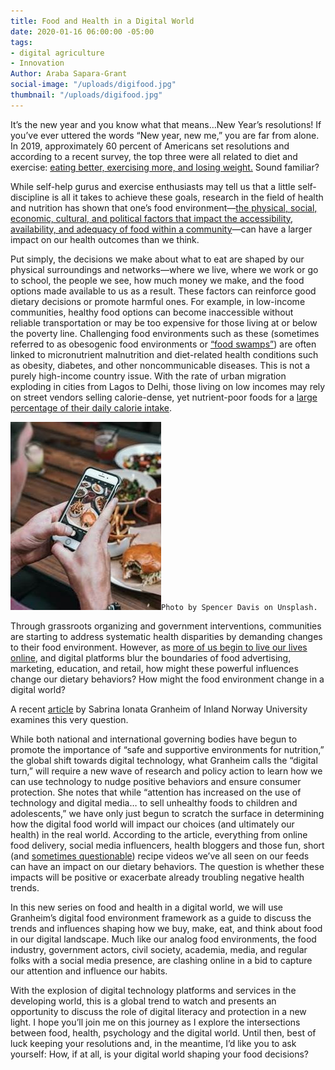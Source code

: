 ```yaml
---
title: Food and Health in a Digital World
date: 2020-01-16 06:00:00 -05:00
tags:
- digital agriculture
- Innovation
Author: Araba Sapara-Grant
social-image: "/uploads/digifood.jpg"
thumbnail: "/uploads/digifood.jpg"
---
```


It’s the new year and you know what that means…New Year’s resolutions! If you’ve ever uttered the words “New year, new me,” you are far from alone. In 2019, approximately 60 percent of Americans set resolutions and according to a recent survey, the top three were all related to diet and exercise: [eating better, exercising more, and losing weight.](https://www.inc.com/peter-economy/10-top-new-years-resolutions-for-success-happiness-in-2019.html) Sound familiar?

While self-help gurus and exercise enthusiasts may tell us that a little self-discipline is all it takes to achieve these goals, research in the field of health and nutrition has shown that one’s food environment—[the physical, social, economic, cultural, and political factors that impact the accessibility, availability, and adequacy of food within a community](http://www.ncceh.ca/sites/default/files/Food_Environments_Public_Health_Practice_Dec_2015.pdf)—can have a larger impact on our health outcomes than we think.

<!--more-->

Put simply, the decisions we make about what to eat are shaped by our physical surroundings and networks—where we live, where we work or go to school, the people we see, how much money we make, and the food options made available to us as a result. These factors can reinforce good dietary decisions or promote harmful ones. For example, in low-income communities, healthy food options can become inaccessible without reliable transportation or may be too expensive for those living at or below the poverty line. Challenging food environments such as these (sometimes referred to as obesogenic food environments or [“food swamps”](https://www.theatlantic.com/health/archive/2017/12/food-swamps/549275/)) are often linked to micronutrient malnutrition and diet-related health conditions such as obesity, diabetes, and other noncommunicable diseases. This is not a purely high-income country issue. With the rate of urban migration exploding in cities from Lagos to Delhi, those living on low incomes may rely on street vendors selling calorie-dense, yet nutrient-poor foods for a [large percentage of their daily calorie intake](https://glopan.org/sites/default/files/Downloads/GlobalPanelUrbanizationPolicyBrief.pdf).

![digifood.jpg](/uploads/digifood.jpg)`Photo by Spencer Davis on Unsplash.`

Through grassroots organizing and government interventions, communities are starting to address systematic health disparities by demanding changes to their food environment. However, as [more of us begin to live our lives online](https://www.nielsen.com/us/en/insights/article/2019/us-consumers-are-shifting-the-time-they-spend-with-media/), and digital platforms blur the boundaries of food advertising, marketing, education, and retail, how might these powerful influences change our dietary behaviors? How might the food environment change in a digital world?

A recent [article](https://www.unscn.org/uploads/web/news/UNSCN-Nutrition44-WEB-version.pdf) by Sabrina Ionata Granheim of Inland Norway University examines this very question.

While both national and international governing bodies have begun to promote the importance of “safe and supportive environments for nutrition,” the global shift towards digital technology, what Granheim calls the “digital turn,” will require a new wave of research and policy action to learn how we can use technology to nudge positive behaviors and ensure consumer protection. She notes that while “attention has increased on the use of technology and digital media… to sell unhealthy foods to children and adolescents,” we have only just begun to scratch the surface in determining how the digital food world will impact our choices (and ultimately our health) in the real world. According to the article, everything from online food delivery, social media influencers, health bloggers and those fun, short (and [sometimes questionable](https://www.youtube.com/watch?v=VssWj5DwTTw)) recipe videos we’ve all seen on our feeds can have an impact on our dietary behaviors. The question is whether these impacts will be positive or exacerbate already troubling negative health trends.

In this new series on food and health in a digital world, we will use Granheim’s digital food environment framework as a guide to discuss the trends and influences shaping how we buy, make, eat, and think about food in our digital landscape. Much like our analog food environments, the food industry, government actors, civil society, academia, media, and regular folks with a social media presence, are clashing online in a bid to capture our attention and influence our habits. 

With the explosion of digital technology platforms and services in the developing world, this is a global trend to watch and presents an opportunity to discuss the role of digital literacy and protection in a new light. I hope you’ll join me on this journey as I explore the intersections between food, health, psychology and the digital world. Until then, best of luck keeping your resolutions and, in the meantime, I’d like you to ask yourself: How, if at all, is your digital world shaping your food decisions?